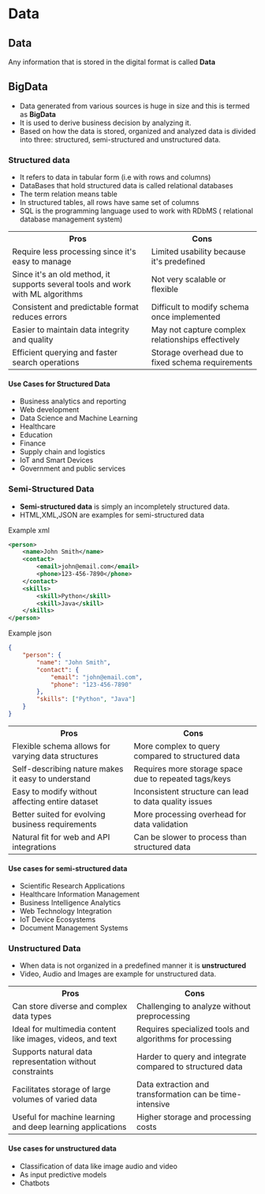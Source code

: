 # Data

## Data
Any information that is stored in the digital format is called **Data**

## BigData

* Data generated from various sources is huge in size and this is termed as **BigData**
* It is used to derive business decision by analyzing it.
* Based on how the data is stored, organized and analyzed data is divided into three: structured, semi-structured and unstructured data.

### Structured data

* It refers to data in tabular form (i.e with rows and columns)
* DataBases that hold structured data is called relational databases
* The term relation means table
* In structured tables, all rows have same set of columns
* SQL is the programming language used to work with RDbMS ( relational database management system)

<table>
    <tr>
        <th>Pros</th>
        <th>Cons</th>
    </tr>
    <tr>
        <td>Require less processing since it's easy to manage</td>
        <td>Limited usability because it's predefined</td>
    </tr>
    <tr>
        <td>Since it's an old method, it supports several tools and work with ML algorithms</td>
        <td>Not very scalable or flexible</td>
    </tr>
    <tr>
        <td>Consistent and predictable format reduces errors</td>
        <td>Difficult to modify schema once implemented</td>
    </tr>
    <tr>
        <td>Easier to maintain data integrity and quality</td>
        <td>May not capture complex relationships effectively</td>
    </tr>
    <tr>
        <td>Efficient querying and faster search operations</td>
        <td>Storage overhead due to fixed schema requirements</td>
    </tr>
</table>

#### Use Cases for Structured Data

* Business analytics and reporting
* Web development
* Data Science and Machine Learning
* Healthcare
* Education
* Finance
* Supply chain and logistics
* IoT and Smart Devices
* Government and public services

### Semi-Structured Data

* **Semi-structured data** is simply an incompletely structured data.
* HTML,XML,JSON are examples for semi-structured data

Example xml
```xml
<person>
    <name>John Smith</name>
    <contact>
        <email>john@email.com</email>
        <phone>123-456-7890</phone>
    </contact>
    <skills>
        <skill>Python</skill>
        <skill>Java</skill>
    </skills>
</person>
```
Example json
```json
{
    "person": {
        "name": "John Smith",
        "contact": {
            "email": "john@email.com",
            "phone": "123-456-7890"
        },
        "skills": ["Python", "Java"]
    }
}
```

<table>
    <tr>
        <th>Pros</th>
        <th>Cons</th>
    </tr>
    <tr>
        <td>Flexible schema allows for varying data structures</td>
        <td>More complex to query compared to structured data</td>
    </tr>
    <tr>
        <td>Self-describing nature makes it easy to understand</td>
        <td>Requires more storage space due to repeated tags/keys</td>
    </tr>
    <tr>
        <td>Easy to modify without affecting entire dataset</td>
        <td>Inconsistent structure can lead to data quality issues</td>
    </tr>
    <tr>
        <td>Better suited for evolving business requirements</td>
        <td>More processing overhead for data validation</td>
    </tr>
    <tr>
        <td>Natural fit for web and API integrations</td>
        <td>Can be slower to process than structured data</td>
    </tr>
</table>

#### Use cases for semi-structured data 

* Scientific Research Applications 
* Healthcare Information Management 
* Business Intelligence Analytics 
* Web Technology Integration 
* IoT Device Ecosystems 
* Document Management Systems 

### Unstructured Data

* When data is not organized in a predefined manner it is **unstructured** 
* Video, Audio and Images are example for unstructured data.

<table>
    <tr>
        <th>Pros</th>
        <th>Cons</th>
    </tr>
    <tr>
        <td>Can store diverse and complex data types</td>
        <td>Challenging to analyze without preprocessing</td>
    </tr>
    <tr>
        <td>Ideal for multimedia content like images, videos, and text</td>
        <td>Requires specialized tools and algorithms for processing</td>
    </tr>
    <tr>
        <td>Supports natural data representation without constraints</td>
        <td>Harder to query and integrate compared to structured data</td>
    </tr>
    <tr>
        <td>Facilitates storage of large volumes of varied data</td>
        <td>Data extraction and transformation can be time-intensive</td>
    </tr>
    <tr>
        <td>Useful for machine learning and deep learning applications</td>
        <td>Higher storage and processing costs</td>
    </tr>
</table>


#### Use cases for unstructured data

* Classification of data like image audio and video
* As input predictive models
* Chatbots



